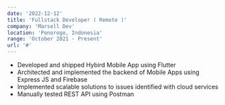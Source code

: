 ```yaml
---
date: '2022-12-12'
title: 'Fullstack Developer ( Remote )'
company: 'Marsell Dev'
location: 'Ponorogo, Indonesia'
range: 'October 2021 - Present'
url: '#'
---
```


- Developed and shipped Hybird Mobile App using Flutter
- Architected and implemented the backend of Mobile Apps using Express JS and Firebase
- Implemented scalable solutions to issues identified with cloud services
- Manually tested REST API using Postman
